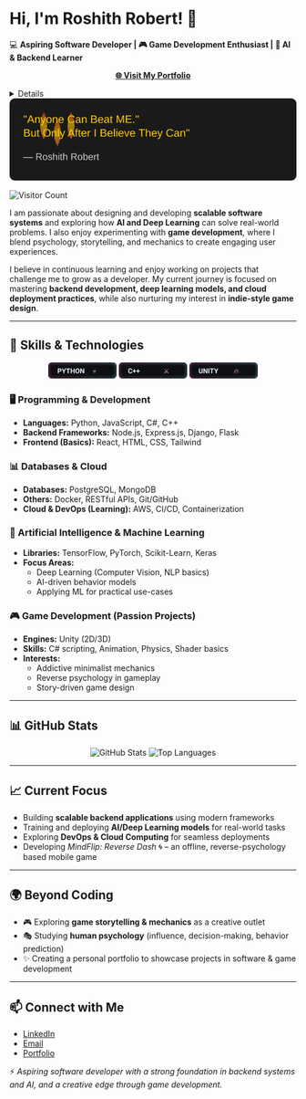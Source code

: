 # Hi, I'm Roshith Robert! 👋  

💻 **Aspiring Software Developer | 🎮 Game Development Enthusiast | 🤖 AI & Backend Learner**  
<p align="center">
  <a href="https://roshcr6.github.io"><b>🌐 Visit My Portfolio</b></a>
</p>
<details>
  <img src="https://raw.githubusercontent.com/roshcr6/roshcr6/main/Quote2.svg" width="900" alt="Not Today"/>
</details>
  <img src="https://raw.githubusercontent.com/roshcr6/roshcr6/main/Quote.svg" width="900" alt="Not Today"/>

  ![Visitor Count](https://komarev.com/ghpvc/?username=roshcr6&color=ff4dcc&style=for-the-badge&label=Profile+Hits)

I am passionate about designing and developing **scalable software systems** and exploring how **AI and Deep Learning** can solve real-world problems. I also enjoy experimenting with **game development**, where I blend psychology, storytelling, and mechanics to create engaging user experiences.  

I believe in continuous learning and enjoy working on projects that challenge me to grow as a developer. My current journey is focused on mastering **backend development, deep learning models, and cloud deployment practices**, while also nurturing my interest in **indie-style game design**.  

---

## 🔧 Skills & Technologies  
<p align="center">
  <img src="https://raw.githubusercontent.com/roshcr6/roshcr6/main/neon-badge-python.svg" height="28" alt="python"/>
  <img src="https://raw.githubusercontent.com/roshcr6/roshcr6/main/neon-badge-cpp.svg" height="28" alt="cpp"/>
  <img src="https://raw.githubusercontent.com/roshcr6/roshcr6/main/neon-badge-unity.svg" height="28" alt="unity"/>
</p>


### 🖥️ Programming & Development  
- **Languages:** Python, JavaScript, C#, C++  
- **Backend Frameworks:** Node.js, Express.js, Django, Flask  
- **Frontend (Basics):** React, HTML, CSS, Tailwind  

### 📊 Databases & Cloud  
- **Databases:** PostgreSQL, MongoDB  
- **Others:** Docker, RESTful APIs, Git/GitHub  
- **Cloud & DevOps (Learning):** AWS, CI/CD, Containerization  

### 🤖 Artificial Intelligence & Machine Learning  
- **Libraries:** TensorFlow, PyTorch, Scikit-Learn, Keras  
- **Focus Areas:**  
  - Deep Learning (Computer Vision, NLP basics)  
  - AI-driven behavior models  
  - Applying ML for practical use-cases  

### 🎮 Game Development (Passion Projects)  
- **Engines:** Unity (2D/3D)  
- **Skills:** C# scripting, Animation, Physics, Shader basics  
- **Interests:**  
  - Addictive minimalist mechanics  
  - Reverse psychology in gameplay  
  - Story-driven game design
    
---

## 📊 GitHub Stats  
<p align="center">
  <img src="https://github-readme-stats.vercel.app/api?username=roshcr6&show_icons=true&theme=tokyonight" alt="GitHub Stats" />
  <img src="https://github-readme-stats.vercel.app/api/top-langs/?username=roshcr6&layout=compact&theme=tokyonight" alt="Top Languages" />
</p>  

---

## 📈 Current Focus  
- Building **scalable backend applications** using modern frameworks  
- Training and deploying **AI/Deep Learning models** for real-world tasks  
- Exploring **DevOps & Cloud Computing** for seamless deployments  
- Developing *MindFlip: Reverse Dash* 🌀 – an offline, reverse-psychology based mobile game  

---
## 🌍 Beyond Coding  
- 🎮 Exploring **game storytelling & mechanics** as a creative outlet  
- 🎭 Studying **human psychology** (influence, decision-making, behavior prediction)  
- ✨ Creating a personal portfolio to showcase projects in software & game development  

---


## 📫 Connect with Me  
- [LinkedIn](https://www.linkedin.com/in/roshith-robert)  
- [Email](#)  
- [Portfolio](roshcr6.github.io)  

⚡ *Aspiring software developer with a strong foundation in backend systems and AI, and a creative edge through game development.*  
